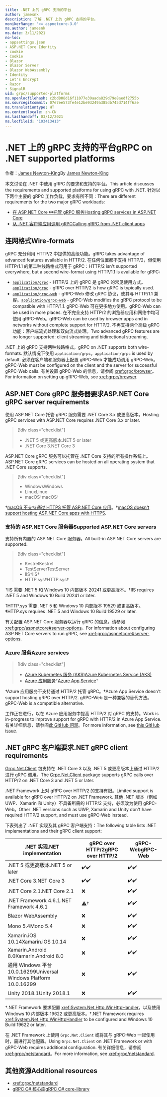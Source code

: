 ```yaml
---
title: .NET 上的 gRPC 支持的平台
author: jamesnk
description: 了解 .NET 上的 gRPC 支持的平台。
monikerRange: '>= aspnetcore-3.0'
ms.author: jamesnk
ms.date: 3/11/2021
no-loc:
- appsettings.json
- ASP.NET Core Identity
- cookie
- Cookie
- Blazor
- Blazor Server
- Blazor WebAssembly
- Identity
- Let's Encrypt
- Razor
- SignalR
uid: grpc/supported-platforms
ms.openlocfilehash: c2bd808d16f11077e39aada829d79e8aedf2755b
ms.sourcegitcommit: 07e7ee573fe4e12be93249a385db745d714ff6ae
ms.translationtype: HT
ms.contentlocale: zh-CN
ms.lasthandoff: 03/12/2021
ms.locfileid: "103413413"
---
```

# <a name="grpc-on-net-supported-platforms"></a><span data-ttu-id="86207-103">.NET 上的 gRPC 支持的平台</span><span class="sxs-lookup"><span data-stu-id="86207-103">gRPC on .NET supported platforms</span></span>

<span data-ttu-id="86207-104">作者：[James Newton-King](https://twitter.com/jamesnk)</span><span class="sxs-lookup"><span data-stu-id="86207-104">By [James Newton-King](https://twitter.com/jamesnk)</span></span>

<span data-ttu-id="86207-105">本文讨论在 .NET 中使用 gRPC 的要求和支持的平台。</span><span class="sxs-lookup"><span data-stu-id="86207-105">This article discusses the requirements and supported platforms for using gRPC with .NET.</span></span> <span data-ttu-id="86207-106">针对以下两个主要的 gRPC 工作负载，要求有所不同：</span><span class="sxs-lookup"><span data-stu-id="86207-106">There are different requirements for the two major gRPC workloads:</span></span>

* [<span data-ttu-id="86207-107">在 ASP.NET Core 中托管 gRPC 服务</span><span class="sxs-lookup"><span data-stu-id="86207-107">Hosting gRPC services in ASP.NET Core</span></span>](#aspnet-core-grpc-server-requirements)
* [<span data-ttu-id="86207-108">从 .NET 客户端应用调用 gRPC</span><span class="sxs-lookup"><span data-stu-id="86207-108">Calling gRPC from .NET client apps</span></span>](#net-grpc-client-requirements)

## <a name="wire-formats"></a><span data-ttu-id="86207-109">连网格式</span><span class="sxs-lookup"><span data-stu-id="86207-109">Wire-formats</span></span>

<span data-ttu-id="86207-110">gRPC 充分利用 HTTP/2 中提供的高级功能。</span><span class="sxs-lookup"><span data-stu-id="86207-110">gRPC takes advantage of advanced features available in HTTP/2.</span></span> <span data-ttu-id="86207-111">在任何位置都不支持 HTTP/2，但使用 HTTP/1.1 的第二种线路格式可用于 gRPC：</span><span class="sxs-lookup"><span data-stu-id="86207-111">HTTP/2 isn't supported everywhere, but a second wire-format using HTTP/1.1 is available for gRPC:</span></span>

* <span data-ttu-id="86207-112">[`application/grpc`](https://github.com/grpc/grpc/blob/master/doc/PROTOCOL-HTTP2.md) - HTTP/2 上的 gRPC 是 gRPC 的常见使用方式。</span><span class="sxs-lookup"><span data-stu-id="86207-112">[`application/grpc`](https://github.com/grpc/grpc/blob/master/doc/PROTOCOL-HTTP2.md) - gRPC over HTTP/2 is how gRPC is typically used.</span></span>
* <span data-ttu-id="86207-113">[`application/grpc-web`](https://github.com/grpc/grpc/blob/master/doc/PROTOCOL-WEB.md) - gRPC-Web 修改 gRPC 协议，使其与 HTTP/1.1 兼容。</span><span class="sxs-lookup"><span data-stu-id="86207-113">[`application/grpc-web`](https://github.com/grpc/grpc/blob/master/doc/PROTOCOL-WEB.md) - gRPC-Web modifies the gRPC protocol to be compatible with HTTP/1.1.</span></span> <span data-ttu-id="86207-114">gRPC-Web 可在更多地方使用。</span><span class="sxs-lookup"><span data-stu-id="86207-114">gRPC-Web can be used in more places.</span></span> <span data-ttu-id="86207-115">在不完全支持 HTTP/2 的浏览器应用和网络中均可使用 gRPC-Web。</span><span class="sxs-lookup"><span data-stu-id="86207-115">gRPC-Web can be used by browser apps and in networks without complete support for HTTP/2.</span></span> <span data-ttu-id="86207-116">不再支持两个高级 gRPC 功能：客户端流式处理和双向流式处理。</span><span class="sxs-lookup"><span data-stu-id="86207-116">Two advanced gRPC features are no longer supported: client streaming and bidirectional streaming.</span></span>

<span data-ttu-id="86207-117">.NET 上的 gRPC 支持两种线路格式。</span><span class="sxs-lookup"><span data-stu-id="86207-117">gRPC on .NET supports both wire-formats.</span></span> <span data-ttu-id="86207-118">默认情况下使用 `application/grpc`。</span><span class="sxs-lookup"><span data-stu-id="86207-118">`application/grpc` is used by default.</span></span> <span data-ttu-id="86207-119">必须在客户端和服务器上配置 gRPC-Web 才能成功调用 gRPC-Web。</span><span class="sxs-lookup"><span data-stu-id="86207-119">gRPC-Web must be configured on the client and the server for successful gRPC-Web calls.</span></span> <span data-ttu-id="86207-120">有关设置 gRPC-Web 的信息，请参阅 <xref:grpc/browser>。</span><span class="sxs-lookup"><span data-stu-id="86207-120">For information on setting up gRPC-Web, see <xref:grpc/browser>.</span></span>

## <a name="aspnet-core-grpc-server-requirements"></a><span data-ttu-id="86207-121">ASP.NET Core gRPC 服务器要求</span><span class="sxs-lookup"><span data-stu-id="86207-121">ASP.NET Core gRPC server requirements</span></span>

<span data-ttu-id="86207-122">使用 ASP.NET Core 托管 gRPC 服务需要 .NET Core 3.x 或更高版本。</span><span class="sxs-lookup"><span data-stu-id="86207-122">Hosting gRPC services with ASP.NET Core requires .NET Core 3.x or later.</span></span>

> [!div class="checklist"]
>
> * <span data-ttu-id="86207-123">.NET 5 或更高版本</span><span class="sxs-lookup"><span data-stu-id="86207-123">.NET 5 or later</span></span>
> * <span data-ttu-id="86207-124">.NET Core 3</span><span class="sxs-lookup"><span data-stu-id="86207-124">.NET Core 3</span></span>

<span data-ttu-id="86207-125">ASP.NET Core gRPC 服务可以托管在 .NET Core 支持的所有操作系统上。</span><span class="sxs-lookup"><span data-stu-id="86207-125">ASP.NET Core gRPC services can be hosted on all operating system that .NET Core supports.</span></span>

> [!div class="checklist"]
>
> * <span data-ttu-id="86207-126">Windows</span><span class="sxs-lookup"><span data-stu-id="86207-126">Windows</span></span>
> * <span data-ttu-id="86207-127">Linux</span><span class="sxs-lookup"><span data-stu-id="86207-127">Linux</span></span>
> * <span data-ttu-id="86207-128">macOS&dagger;</span><span class="sxs-lookup"><span data-stu-id="86207-128">macOS&dagger;</span></span>

<span data-ttu-id="86207-129">&dagger;[macOS 不支持通过 HTTPS 托管 ASP.NET Core 应用](xref:grpc/troubleshoot#unable-to-start-aspnet-core-grpc-app-on-macos)。</span><span class="sxs-lookup"><span data-stu-id="86207-129">&dagger;[macOS doesn't support hosting ASP.NET Core apps with HTTPS](xref:grpc/troubleshoot#unable-to-start-aspnet-core-grpc-app-on-macos).</span></span>

### <a name="supported-aspnet-core-servers"></a><span data-ttu-id="86207-130">支持的 ASP.NET Core 服务器</span><span class="sxs-lookup"><span data-stu-id="86207-130">Supported ASP.NET Core servers</span></span>

<span data-ttu-id="86207-131">支持所有内置的 ASP.NET Core 服务器。</span><span class="sxs-lookup"><span data-stu-id="86207-131">All built-in ASP.NET Core servers are supported.</span></span>

> [!div class="checklist"]
>
> * <span data-ttu-id="86207-132">Kestrel</span><span class="sxs-lookup"><span data-stu-id="86207-132">Kestrel</span></span>
> * <span data-ttu-id="86207-133">TestServer</span><span class="sxs-lookup"><span data-stu-id="86207-133">TestServer</span></span>
> * <span data-ttu-id="86207-134">IIS&dagger;</span><span class="sxs-lookup"><span data-stu-id="86207-134">IIS&dagger;</span></span>
> * <span data-ttu-id="86207-135">HTTP.sys&Dagger;</span><span class="sxs-lookup"><span data-stu-id="86207-135">HTTP.sys&Dagger;</span></span>

<span data-ttu-id="86207-136">&dagger;IIS 需要 .NET 5 和 Windows 10 内部版本 20241 或更高版本。</span><span class="sxs-lookup"><span data-stu-id="86207-136">&dagger;IIS requires .NET 5 and Windows 10 Build 20241 or later.</span></span>

<span data-ttu-id="86207-137">&Dagger;HTTP.sys 需要 .NET 5 和 Windows 10 内部版本 19529 或更高版本。</span><span class="sxs-lookup"><span data-stu-id="86207-137">&Dagger;HTTP.sys requires .NET 5 and Windows 10 Build 19529 or later.</span></span>

<span data-ttu-id="86207-138">有关配置 ASP.NET Core 服务器以运行 gRPC 的信息，请参阅 <xref:grpc/aspnetcore#server-options>。</span><span class="sxs-lookup"><span data-stu-id="86207-138">For information about configuring ASP.NET Core servers to run gRPC, see <xref:grpc/aspnetcore#server-options>.</span></span>

### <a name="azure-services"></a><span data-ttu-id="86207-139">Azure 服务</span><span class="sxs-lookup"><span data-stu-id="86207-139">Azure services</span></span>

> [!div class="checklist"]
>
> * [<span data-ttu-id="86207-140">Azure Kubernetes 服务 (AKS)</span><span class="sxs-lookup"><span data-stu-id="86207-140">Azure Kubernetes Service (AKS)</span></span>](https://azure.microsoft.com/services/kubernetes-service/)
> * <span data-ttu-id="86207-141">[Azure 应用服务](https://azure.microsoft.com/services/app-service/)&dagger;</span><span class="sxs-lookup"><span data-stu-id="86207-141">[Azure App Service](https://azure.microsoft.com/services/app-service/)&dagger;</span></span>

<span data-ttu-id="86207-142">&dagger;Azure 应用服务不支持通过 HTTP/2 托管 gRPC。</span><span class="sxs-lookup"><span data-stu-id="86207-142">&dagger;Azure App Service doesn't support hosting gRPC over HTTP/2.</span></span> <span data-ttu-id="86207-143">gRPC-Web 是一种兼容的替代方法。</span><span class="sxs-lookup"><span data-stu-id="86207-143">gRPC-Web is a compatible alternative.</span></span>

<span data-ttu-id="86207-144">工作正在进行，以在 Azure 应用服务中提高 HTTP/2 对 gRPC 的支持。</span><span class="sxs-lookup"><span data-stu-id="86207-144">Work is in-progress to improve support for gRPC with HTTP/2 in Azure App Service.</span></span> <span data-ttu-id="86207-145">有关详细信息，请参阅[此 GitHub 问题](https://github.com/dotnet/AspNetCore/issues/9020)。</span><span class="sxs-lookup"><span data-stu-id="86207-145">For more information, see [this GitHub issue](https://github.com/dotnet/AspNetCore/issues/9020).</span></span>

## <a name="net-grpc-client-requirements"></a><span data-ttu-id="86207-146">.NET gRPC 客户端要求</span><span class="sxs-lookup"><span data-stu-id="86207-146">.NET gRPC client requirements</span></span>

<span data-ttu-id="86207-147">[Grpc.Net.Client](https://www.nuget.org/packages/Grpc.Net.Client/) 包支持在 .NET Core 3 以及 .NET 5 或更高版本上通过 HTTP/2 进行 gRPC 调用。</span><span class="sxs-lookup"><span data-stu-id="86207-147">The [Grpc.Net.Client](https://www.nuget.org/packages/Grpc.Net.Client/) package supports gRPC calls over HTTP/2 on .NET Core 3 and .NET 5 or later.</span></span>

<span data-ttu-id="86207-148">.NET Framework 上对 gRPC over HTTP/2 的支持有限。</span><span class="sxs-lookup"><span data-stu-id="86207-148">Limited support is available for gRPC over HTTP/2 on .NET Framework.</span></span> <span data-ttu-id="86207-149">其他 .NET 版本（例如 UWP、Xamarin 和 Unity）不具备所需的 HTTP/2 支持，必须改为使用 gRPC-Web。</span><span class="sxs-lookup"><span data-stu-id="86207-149">Other .NET versions such as UWP, Xamarin and Unity don't have required HTTP/2 support, and must use gRPC-Web instead.</span></span>

<span data-ttu-id="86207-150">下表列出了 .NET 实现及其 gRPC 客户端支持：</span><span class="sxs-lookup"><span data-stu-id="86207-150">The following table lists .NET implementations and their gRPC client support:</span></span>

| <span data-ttu-id="86207-151">.NET 实现</span><span class="sxs-lookup"><span data-stu-id="86207-151">.NET implementation</span></span>                          | <span data-ttu-id="86207-152">gRPC over HTTP/2</span><span class="sxs-lookup"><span data-stu-id="86207-152">gRPC over HTTP/2</span></span>   | <span data-ttu-id="86207-153">gRPC-Web</span><span class="sxs-lookup"><span data-stu-id="86207-153">gRPC-Web</span></span>   |
|----------------------------------------------|--------------------|------------|
| <span data-ttu-id="86207-154">.NET 5 或更高版本</span><span class="sxs-lookup"><span data-stu-id="86207-154">.NET 5 or later</span></span>                              | <span data-ttu-id="86207-155">✔️</span><span class="sxs-lookup"><span data-stu-id="86207-155">✔️</span></span>                | <span data-ttu-id="86207-156">✔️</span><span class="sxs-lookup"><span data-stu-id="86207-156">✔️</span></span>         |
| <span data-ttu-id="86207-157">.NET Core 3</span><span class="sxs-lookup"><span data-stu-id="86207-157">.NET Core 3</span></span>                                  | <span data-ttu-id="86207-158">✔️</span><span class="sxs-lookup"><span data-stu-id="86207-158">✔️</span></span>                | <span data-ttu-id="86207-159">✔️</span><span class="sxs-lookup"><span data-stu-id="86207-159">✔️</span></span>         |
| <span data-ttu-id="86207-160">.NET Core 2.1</span><span class="sxs-lookup"><span data-stu-id="86207-160">.NET Core 2.1</span></span>                                | ❌                | <span data-ttu-id="86207-161">✔️</span><span class="sxs-lookup"><span data-stu-id="86207-161">✔️</span></span>         |
| <span data-ttu-id="86207-162">.NET Framework 4.6.1</span><span class="sxs-lookup"><span data-stu-id="86207-162">.NET Framework 4.6.1</span></span>                         | ⚠️&dagger;        | <span data-ttu-id="86207-163">✔️</span><span class="sxs-lookup"><span data-stu-id="86207-163">✔️</span></span>         |
| Blazor WebAssembly                           | ❌                | <span data-ttu-id="86207-164">✔️</span><span class="sxs-lookup"><span data-stu-id="86207-164">✔️</span></span>         |
| <span data-ttu-id="86207-165">Mono 5.4</span><span class="sxs-lookup"><span data-stu-id="86207-165">Mono 5.4</span></span>                                     | ❌                | <span data-ttu-id="86207-166">✔️</span><span class="sxs-lookup"><span data-stu-id="86207-166">✔️</span></span>         |
| <span data-ttu-id="86207-167">Xamarin.iOS 10.14</span><span class="sxs-lookup"><span data-stu-id="86207-167">Xamarin.iOS 10.14</span></span>                            | ❌                | <span data-ttu-id="86207-168">✔️</span><span class="sxs-lookup"><span data-stu-id="86207-168">✔️</span></span>         |
| <span data-ttu-id="86207-169">Xamarin.Android 8.0</span><span class="sxs-lookup"><span data-stu-id="86207-169">Xamarin.Android 8.0</span></span>                          | ❌                | <span data-ttu-id="86207-170">✔️</span><span class="sxs-lookup"><span data-stu-id="86207-170">✔️</span></span>         |
| <span data-ttu-id="86207-171">通用 Windows 平台 10.0.16299</span><span class="sxs-lookup"><span data-stu-id="86207-171">Universal Windows Platform 10.0.16299</span></span>        | ❌                | <span data-ttu-id="86207-172">✔️</span><span class="sxs-lookup"><span data-stu-id="86207-172">✔️</span></span>         |
| <span data-ttu-id="86207-173">Unity 2018.1</span><span class="sxs-lookup"><span data-stu-id="86207-173">Unity 2018.1</span></span>                                 | ❌                | <span data-ttu-id="86207-174">✔️</span><span class="sxs-lookup"><span data-stu-id="86207-174">✔️</span></span>         |

<span data-ttu-id="86207-175">&dagger;.NET Framework 要求配置 <xref:System.Net.Http.WinHttpHandler>，以及使用 Windows 10 内部版本 19622 或更高版本。</span><span class="sxs-lookup"><span data-stu-id="86207-175">&dagger;.NET Framework requires <xref:System.Net.Http.WinHttpHandler> to be configured and Windows 10 Build 19622 or later.</span></span>

<span data-ttu-id="86207-176">在 .NET Framework 上使用 `Grpc.Net.Client` 或将其与 gRPC-Web 一起使用时，需进行其他配置。</span><span class="sxs-lookup"><span data-stu-id="86207-176">Using `Grpc.Net.Client` on .NET Framework or with gRPC-Web requires additional configuration.</span></span> <span data-ttu-id="86207-177">有关详细信息，请参阅 <xref:grpc/netstandard>。</span><span class="sxs-lookup"><span data-stu-id="86207-177">For more information, see <xref:grpc/netstandard>.</span></span>

## <a name="additional-resources"></a><span data-ttu-id="86207-178">其他资源</span><span class="sxs-lookup"><span data-stu-id="86207-178">Additional resources</span></span>

* <xref:grpc/netstandard>
* [<span data-ttu-id="86207-179">gRPC C# 核心库</span><span class="sxs-lookup"><span data-stu-id="86207-179">gRPC C# core-library</span></span>](https://grpc.io/docs/languages/csharp/quickstart/)
